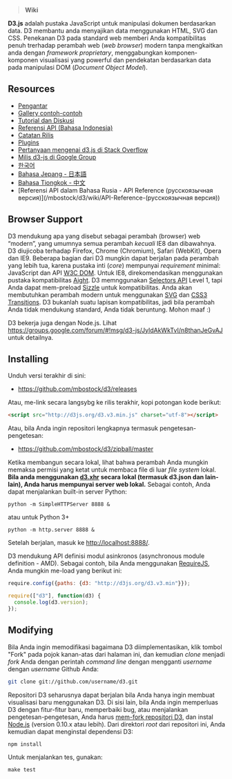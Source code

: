 > **Wiki**

**D3.js** adalah pustaka JavaScript untuk manipulasi dokumen berdasarkan data. D3 membantu anda menyajikan data menggunakan HTML, SVG dan CSS. Penekanan D3 pada standard web memberi Anda kompatibilitas penuh trerhadap perambah web (_web browser_) modern tanpa mengkaitkan anda dengan _framework proprietary_, menggabungkan komponen-komponen visualisasi yang powerful dan pendekatan berdasarkan data pada manipulasi DOM (_Document Object Model_).

## Resources

* [Pengantar](/widiantonugroho/d3/wiki/Apa-Itu-D3js)
* [Gallery contoh-contoh](/mbostock/d3/wiki/Gallery)
* [Tutorial dan Diskusi](/mbostock/d3/wiki/Tutorials)
* [Referensi API (Bahasa Indonesia)](/widiantonugroho/d3/wiki/API-Reference-%28Bahasa-Indonesia%29)
* [Catatan Rilis](/mbostock/d3/releases)
* [Plugins](/d3/d3-plugins)
* [Pertanyaan mengenai d3.js di Stack Overflow](http://stackoverflow.com/questions/tagged/d3.js)
* [Milis d3-js di Google Group](http://groups.google.com/group/d3-js)
* [한국어](https://github.com/zziuni/d3/wiki)
* [Bahasa Jepang - 日本語](/mbostock/d3/wiki/JP-Home)
* [Bahasa Tiongkok - 中文](/mbostock/d3/wiki/CN-Home)
* [Referensi API dalam Bahasa Rusia - API Reference (русскоязычная версия)](/mbostock/d3/wiki/API-Reference-(русскоязычная версия))


## Browser Support

D3 mendukung apa yang disebut sebagai perambah (browser) web “modern”, yang umumnya semua perambah _kecuali_ IE8 dan dibawahnya. D3 diujicoba terhadap Firefox, Chrome (Chromium), Safari (WebKit), Opera dan IE9. Beberapa bagian dari D3 mungkin dapat berjalan pada perambah yang lebih tua, karena pustaka inti (_core_) mempunyai _requirement_ minimal: JavaScript dan API [W3C DOM](http://www.w3.org/DOM/). Untuk IE8, direkomendasikan menggunakan pustaka kompatibilitas [Aight](https://github.com/shawnbot/aight). D3 memnggunakan [Selectors API](http://www.w3.org/TR/selectors-api/) Level 1, tapi Anda dapat mem-preload [Sizzle](http://sizzlejs.com/) untuk kompatibilitas. Anda akan membutuhkan perambah modern untuk menggunakan [SVG](http://www.w3.org/TR/SVG/) dan [CSS3 Transitions](http://www.w3.org/TR/css3-transitions/). D3 bukanlah suatu lapisan kompatibilitas, jadi bila perambah Anda tidak mendukung standard, Anda tidak beruntung. Mohon maaf :)

D3 bekerja juga dengan Node.js. Lihat <https://groups.google.com/forum/#!msg/d3-js/JyldAkWkTvI/n8thanJeGvAJ> untuk detailnya.

## Installing

Unduh versi terakhir di sini:

* <https://github.com/mbostock/d3/releases>

Atau, me-link secara langsybg ke rilis terakhir, kopi potongan kode berikut:

```html
<script src="http://d3js.org/d3.v3.min.js" charset="utf-8"></script>
```

Atau, bila Anda ingin repositori lengkapnya termasuk pengetesan-pengetesan:

* <https://github.com/mbostock/d3/zipball/master>

Ketika membangun secara lokal, lihat bahwa perambah Anda mungkin memaksa permisi yang ketat untuk membaca file di luar _file system_ lokal. **Bila anda menggunakan [d3.xhr](/mbostock/d3/wiki/Requests) secara lokal (termasuk d3.json dan lain-lain), Anda harus mempunyai server web lokal.** Sebagai contoh, Anda dapat menjalankan built-in server Python:

    python -m SimpleHTTPServer 8888 &

atau untuk Python 3+

    python -m http.server 8888 &

Setelah berjalan, masuk ke <http://localhost:8888/>.

D3 mendukung API definisi modul asinkronos (asynchronous module definition - AMD). Sebagai contoh, bila Anda menggunakan [RequireJS](http://requirejs.org/), Anda mungkin me-load yang berikut ini:

```js
require.config({paths: {d3: "http://d3js.org/d3.v3.min"}});

require(["d3"], function(d3) {
  console.log(d3.version);
});
```

## Modifying

Bila Anda ingin memodifikasi bagaimana D3 diimplementasikan, klik tombol "Fork" pada pojok kanan-atas dari halaman ini, dan kemudian _clone_ menjadi _fork_ Anda dengan perintah _command line_ dengan mengganti *username* dengan *username* Github Anda:

```bash
git clone git://github.com/username/d3.git
```

Repositori D3 seharusnya dapat berjalan bila Anda hanya ingin membuat visualisasi baru menggunakan D3. Di sisi lain, bila Anda ingin memperluas D3 dengan fitur-fitur baru, memperbaiki bug, atau menjalankan pengetesan-pengetesan, Anda harus [mem-fork repositori D3](/mbostock/d3), dan instal [Node.js](http://nodejs.org/) (version 0.10.x atau lebih). Dari direktori _root_ dari repositori ini, Anda kemudian dapat menginstal dependensi D3:

    npm install

Untuk menjalankan tes, gunakan:

    make test

